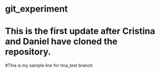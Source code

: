 # git_experiment

# This is the first update after Cristina and Daniel have cloned the repository.


#This is my sample line for tina_test branch 